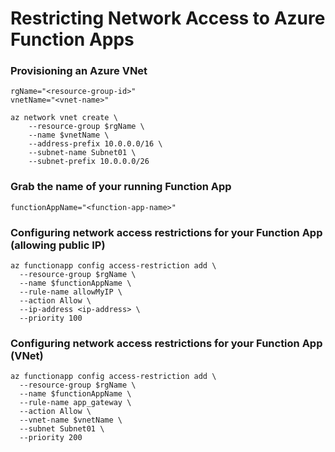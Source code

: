 # Restricting Network Access to Azure Function Apps 


### Provisioning an Azure VNet
```
rgName="<resource-group-id>"
vnetName="<vnet-name>"

az network vnet create \
    --resource-group $rgName \
    --name $vnetName \
    --address-prefix 10.0.0.0/16 \
    --subnet-name Subnet01 \
    --subnet-prefix 10.0.0.0/26
```

### Grab the name of your running Function App
```
functionAppName="<function-app-name>"
```

### Configuring network access restrictions for your Function App (allowing public IP)
```
az functionapp config access-restriction add \
  --resource-group $rgName \
  --name $functionAppName \
  --rule-name allowMyIP \
  --action Allow \
  --ip-address <ip-address> \
  --priority 100
```

### Configuring network access restrictions for your Function App (VNet)
```
az functionapp config access-restriction add \
  --resource-group $rgName \
  --name $functionAppName \
  --rule-name app_gateway \
  --action Allow \
  --vnet-name $vnetName \
  --subnet Subnet01 \
  --priority 200
```